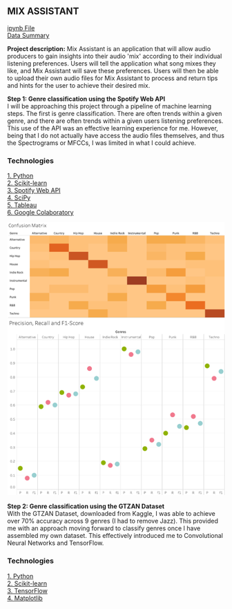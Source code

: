 ## MIX ASSISTANT 

[ipynb File](pdf/SpotifyGenreClassifier.ipynb)
<br>
[Data Summary](images/SpotifyClassDescription.png?raw=true)

**Project description:** Mix Assistant is an application that will allow audio producers to gain insights into their audio 'mix' according to their individual listening preferences. Users will tell the application what song mixes they like, and Mix Assistant will save these preferences. Users will then be able to upload their own audio files for Mix Assistant to process and return tips and hints for the user to achieve their desired mix. 
<br>

**Step 1: Genre classification using the Spotify Web API**
<br>
I will be approaching this project through a pipeline of machine learning steps. The first is genre classification. There are often trends within a given genre, and there are often trends within a given users listening preferences. This use of the API was an effective learning experience for me. However, being that I do not actually have access the audio files themselves, and thus the Spectrograms or MFCCs, I was limited in what I could achieve. 

### Technologies 
<p>
 <a href="https://www.python.org">1. Python</a>
  <br>
 <a href="https://scikit-learn.org/stable/">2. Scikit-learn</a>
  <br>
 <a href="https://developer.spotify.com/dashboard/login">3. Spotify Web API</a>
  <br>
 <a href="https://www.scipy.org">4. SciPy</a> 
  <br>
 <a href="https://www.tableau.com">5. Tableau</a>  
  <br>
 <a href="https://colab.research.google.com/notebooks/intro.ipynb#recent=true">6. Google Colaboratory</a>   
  <br>
</p>  

<img src="images/SpotifyGenreClassConfusionMatrix.png?raw=true"/>
<img src="images/SpotifyGenreClassScores.png?raw=true"/>

**Step 2: Genre classification using the GTZAN Dataset**
<br>
With the GTZAN Dataset, downloaded from Kaggle, I was able to achieve over 70% accuracy across 9 genres (I had to remove Jazz). This provided me with an approach moving forward to classify genres once I have assembled my own dataset. This effectively introduced me to Convolutional Neural Networks and TensorFlow. 

### Technologies 
<p>
 <a href="https://www.python.org">1. Python</a>
  <br>
 <a href="https://scikit-learn.org/stable/">2. Scikit-learn</a>
  <br>
 <a href="https://www.tensorflow.org">3. TensorFlow</a>
  <br>
 <a href="https://matplotlib.org">4. Matplotlib</a> 
  <br>
</p> 

